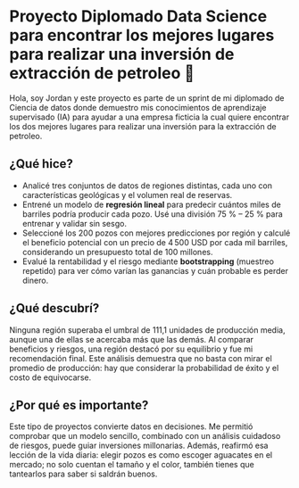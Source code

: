 # Proyecto Diplomado Data Science para encontrar los mejores lugares para realizar una inversión de extracción de petroleo 🚀

Hola, soy Jordan y este proyecto es parte de un sprint de mi diplomado de Ciencia de datos donde demuestro mis conocimientos de aprendizaje supervisado (IA) para ayudar a una empresa ficticia la cual quiere encontrar los dos mejores lugares para realizar una inversión para la extracción de petroleo. 

## ¿Qué hice?
- Analicé tres conjuntos de datos de regiones distintas, cada uno con características geológicas y el volumen real de reservas.
- Entrené un modelo de **regresión lineal** para predecir cuántos miles de barriles podría producir cada pozo. Usé una división 75 % – 25 % para entrenar y validar sin sesgo.
- Seleccioné los 200 pozos con mejores predicciones por región y calculé el beneficio potencial con un precio de 4 500 USD por cada mil barriles, considerando un presupuesto total de 100 millones.
- Evalué la rentabilidad y el riesgo mediante **bootstrapping** (muestreo repetido) para ver cómo varían las ganancias y cuán probable es perder dinero.

## ¿Qué descubrí?
Ninguna región superaba el umbral de 111,1 unidades de producción media, aunque una de ellas se acercaba más que las demás. Al comparar beneficios y riesgos, una región destacó por su equilibrio y fue mi recomendación final. Este análisis demuestra que no basta con mirar el promedio de producción: hay que considerar la probabilidad de éxito y el costo de equivocarse.

## ¿Por qué es importante?
Este tipo de proyectos convierte datos en decisiones. Me permitió comprobar que un modelo sencillo, combinado con un análisis cuidadoso de riesgos, puede guiar inversiones millonarias. Además, reafirmó esa lección de la vida diaria: elegir pozos es como escoger aguacates en el mercado; no solo cuentan el tamaño y el color, también tienes que tantearlos para saber si saldrán buenos.
